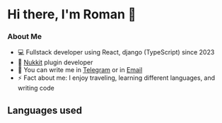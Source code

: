 # Hi there, I'm Roman 👋

### About Me

- 💻 Fullstack developer using React, django (TypeScript) since 2023
- 🌱 [Nukkit](https://github.com/CloudBurstMC/Nukkit) plugin developer
- 💬 You can write me in [Telegram](https://t.me/Zapotichnyi_06) or in [Email](mailto:romanzapotichnyi184@gmail.com)
- ⚡ Fact about me: I enjoy traveling, learning different languages, and writing code

## Languages used
